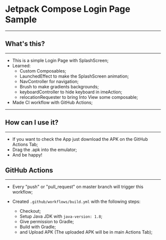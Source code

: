 # Jetpack Compose Login Page Sample
---

## What's this?
---

- This is a simple Login Page with SplashScreen;
- Learned:
    - Custom Composables;
    - LaunchedEffect to make the SplashScreen animation;
    - NavController for navigation;
    - Brush to make gradients backgrounds;
    - keyboardController to hide keyboard in imeAction;
    - relocationRequester to bring Into View some composable;
- Made CI workflow with GitHub Actions;
---

## How can I use it?
---

- If you want to check the App just download the APK on the GitHub Actions Tab;
- Drag the .apk into the emulator;
- And be happy!

## GitHub Actions
---

- Every "push" or "pull_request" on master branch will trigger this workflow;

- Created `.github/workflows/build.yml` with the following steps:
    - Checkout;
    - Setup Java JDK with `java-version: 1.8`;
    - Give permission to Gradle;
    - Build with Gradle;
    - and Upload APK (The uploaded APK will be in main Actions Tab);
